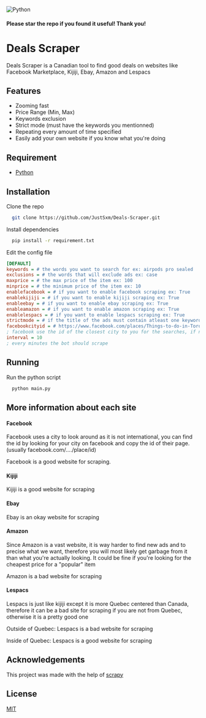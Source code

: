 
![Python](https://img.shields.io/badge/Python-FFD43B?style=for-the-badge&logo=python&logoColor=blue)

#### Please star the repo if you found it useful! Thank you!

# Deals Scraper

Deals Scraper is a Canadian tool to find good deals on websites like Facebook Marketplace, Kijiji, Ebay, Amazon and Lespacs


## Features

- Zooming fast
- Price Range (Min, Max)
- Keywords exclusion
- Strict mode (must have the keywords you mentionned)
- Repeating every amount of time specified
- Easily add your own website if you know what you're doing


## Requirement

 - [Python](https://www.python.org/)

## Installation


Clone the repo
```bash
  git clone https://github.com/JustSxm/Deals-Scraper.git
```

Install dependencies
```bash
  pip install -r requirement.txt
```

Edit the config file
```INI
[DEFAULT]
keywords = # the words you want to search for ex: airpods pro sealed
exclusions = # the words that will exclude ads ex: case
maxprice = # the max price of the item ex: 100
minprice = # the minimum price of the item ex: 10
enablefacebook = # if you want to enable facebook scraping ex: True
enablekijiji = # if you want to enable kijiji scraping ex: True
enableebay = # if you want to enable ebay scraping ex: True
enableamazon = # if you want to enable amazon scraping ex: True
enablelespacs = # if you want to enable lespacs scraping ex: True
strictmode = # if the title of the ads must contain atleast one keyword ex: True
facebookcityid = # https://www.facebook.com/places/Things-to-do-in-Toronto-Ontario/110941395597405/ ex: 110941395597405
; facebook use the id of the closest city to you for the searches, if not set it will return no ads
interval = 10
; every minutes the bot should scrape
```
    
## Running

Run the python script

```bash
  python main.py
```


## More information about each site

#### Facebook

Facebook uses a city to look around as it is not international, you can find the id by looking for your city on facebook and copy the id of their page.
(usually facebook.com/..../place/id)

Facebook is a good website for scraping.

#### Kijiji

Kijiji is a good website for scraping

#### Ebay

Ebay is an okay website for scraping

#### Amazon

Since Amazon is a vast website, it is way harder to find new ads and to precise what we want, therefore you will most likely get garbage from it than what you're actually looking.
It could be fine if you're looking for the cheapest price for a "popular" item

Amazon is a bad website for scraping

#### Lespacs

Lespacs is just like kijiji except it is more Quebec centered than Canada, therefore it can be a bad site for scraping if you are not from Quebec, otherwise it is a pretty good one

Outside of Quebec: Lespacs is a bad website for scraping

Inside of Quebec: Lespacs is a good website for scraping




## Acknowledgements

This project was made with the help of [scrapy](https://github.com/scrapy/scrapy)

## License

[MIT](https://choosealicense.com/licenses/mit/)

